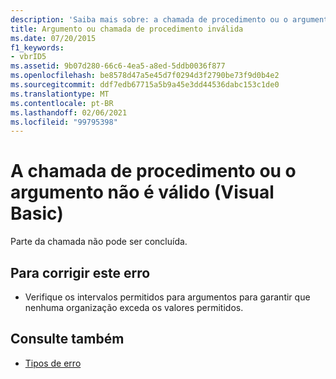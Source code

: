 ```yaml
---
description: 'Saiba mais sobre: a chamada de procedimento ou o argumento não é válido (Visual Basic)'
title: Argumento ou chamada de procedimento inválida
ms.date: 07/20/2015
f1_keywords:
- vbrID5
ms.assetid: 9b07d280-66c6-4ea5-a8ed-5ddb0036f877
ms.openlocfilehash: be8578d47a5e45d7f0294d3f2790be73f9d0b4e2
ms.sourcegitcommit: ddf7edb67715a5b9a45e3dd44536dabc153c1de0
ms.translationtype: MT
ms.contentlocale: pt-BR
ms.lasthandoff: 02/06/2021
ms.locfileid: "99795398"
---
```

# <a name="procedure-call-or-argument-is-not-valid-visual-basic"></a>A chamada de procedimento ou o argumento não é válido (Visual Basic)

Parte da chamada não pode ser concluída.  
  
## <a name="to-correct-this-error"></a>Para corrigir este erro  
  
- Verifique os intervalos permitidos para argumentos para garantir que nenhuma organização exceda os valores permitidos.  
  
## <a name="see-also"></a>Consulte também

- [Tipos de erro](../../programming-guide/language-features/error-types.md)
